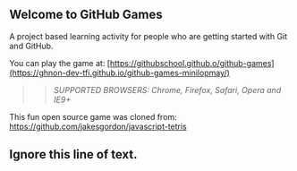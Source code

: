 ## Welcome to GitHub Games

A project based learning activity for people who are getting started with Git and GitHub.

You can play the game at: [https://githubschool.github.o/github-games](https://ghnon-dev-tfi.github.io/github-games-minilopmay/)

>> _*SUPPORTED BROWSERS*: Chrome, Firefox, Safari, Opera and IE9+_

This fun open source game was cloned from: https://github.com/jakesgordon/javascript-tetris

## Ignore this line of text.
